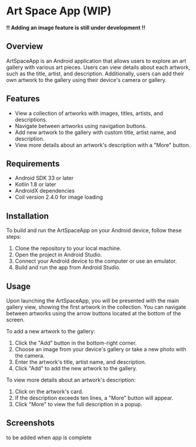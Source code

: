 # Art Space App (WIP)

**!! Adding an image feature is still under development !!**
## Overview
ArtSpaceApp is an Android application that allows users to explore an art gallery with various art pieces. Users can view details about each artwork, such as the title, artist, and description. Additionally, users can add their own artwork to the gallery using their device's camera or gallery.


## Features
- View a collection of artworks with images, titles, artists, and descriptions.
- Navigate between artworks using navigation buttons.
- Add new artwork to the gallery with custom title, artist name, and description.
- View more details about an artwork's description with a "More" button.

## Requirements
- Android SDK 33 or later
- Kotlin 1.8 or later
- AndroidX dependencies
- Coil version 2.4.0 for image loading

## Installation
To build and run the ArtSpaceApp on your Android device, follow these steps:

1. Clone the repository to your local machine.
2. Open the project in Android Studio.
3. Connect your Android device to the computer or use an emulator.
4. Build and run the app from Android Studio.

## Usage
Upon launching the ArtSpaceApp, you will be presented with the main gallery view, showing the first artwork in the collection. You can navigate between artworks using the arrow buttons located at the bottom of the screen.

To add a new artwork to the gallery:
1. Click the "Add" button in the bottom-right corner.
2. Choose an image from your device's gallery or take a new photo with the camera.
3. Enter the artwork's title, artist name, and description.
4. Click "Add" to add the new artwork to the gallery.

To view more details about an artwork's description:
1. Click on the artwork's card.
2. If the description exceeds ten lines, a "More" button will appear.
3. Click "More" to view the full description in a popup.

## Screenshots
to be added when app is complete
